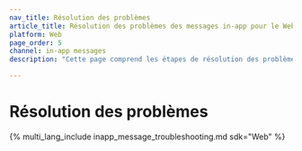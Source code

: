 ```yaml
---
nav_title: Résolution des problèmes
article_title: Résolution des problèmes des messages in-app pour le Web
platform: Web
page_order: 5
channel: in-app messages
description: "Cette page comprend les étapes de résolution des problèmes à suivre pour les problèmes courants avec la livraison ou l’affichage de messages in-app."

---
```


# Résolution des problèmes

{% multi_lang_include inapp_message_troubleshooting.md sdk="Web" %}
